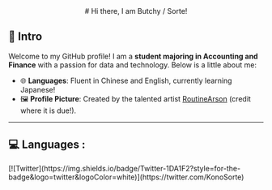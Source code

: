 <div align='center'>
  # Hi there, I am Butchy / Sorte!
</div>

## 👋 Intro

Welcome to my GitHub profile! I am a **student majoring in Accounting and Finance** with a passion for data and technology. Below is a little about me:

- 🌐 **Languages**: Fluent in Chinese and English, currently learning Japanese!
- 🖼️ **Profile Picture**: Created by the talented artist [RoutineArson](https://x.com/routinearson) (credit where it is due!).

---

## 💻 Languages :

<div align='center>
  ![Most Used Languages](https://github-readme-stats.vercel.app/api/top-langs/?username=ButchySt&layout=compact&theme=radical)

  ![Python](https://img.shields.io/badge/Python-3776AB?style=for-the-badge&logo=python&logoColor=white)
  ![R](https://img.shields.io/badge/R-276DC3?style=for-the-badge&logo=r&logoColor=white)
</div>

---

### Reach me :

<div align='center'>
  [![Twitter](https://img.shields.io/badge/Twitter-1DA1F2?style=for-the-badge&logo=twitter&logoColor=white)](https://twitter.com/KonoSorte)
</div>


<!--
**ButchySt/ButchySt** is a ✨ _special_ ✨ repository because its `README.md` (this file) appears on your GitHub profile.

Here are some ideas to get you started:

- 🔭 I’m currently working on ...
- 🌱 I’m currently learning ...
- 👯 I’m looking to collaborate on ...
- 🤔 I’m looking for help with ...
- 💬 Ask me about ...
- 📫 How to reach me: ...
- 😄 Pronouns: ...
- ⚡ Fun fact: ...
-->
